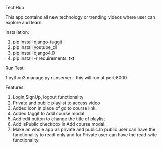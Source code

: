 TechHub

  This app contains all new technology or trending videos where user can explore and learn. 
  
  
Installation:
 
 1. pip install django-taggit
 2. pip install youtube_dl
 3. pip install django4.0
 4. pip install -r requirements. txt
 
 
Run Test:
 
 1.python3 manage.py runserver:- this will run at port:8000
 
 
Features:
 
 1. Login,SignUp, logout functionality
 2. Private and public playlist to access video
 3. Added icon in place of go to course link.
 4.  Added taggit to Add course modal
 5.  Add edit button to change the title of playlist
 6.  Add isPublic checkbox in Add course modal.
 7.  Make an whole app as private and public.In public user can have the functionality to read-only and for Private user can have the read-wite            functionality.
